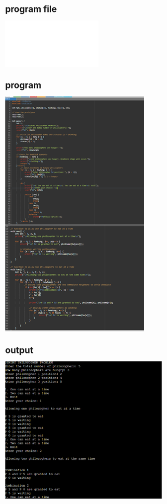 # program file
![program file](diningphilosopher.c)

# program 
![program](PROGRAM.png)
# output
![output](OUTPUT.png)
